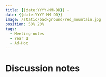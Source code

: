 ```yaml
---
title: {{date:YYYY-MM-DD}} - 
date: {{date:YYYY-MM-DD}}
image: /static/background/red_mountain.jpg
position: 50% 20%
tags:
  - Meeting-notes
  - Year 1
  - Ad-Hoc
---
```


# Discussion notes
